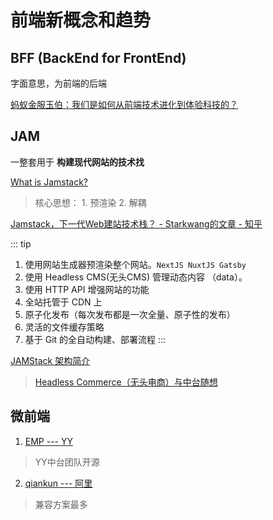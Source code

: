 # 前端新概念和趋势

## BFF (BackEnd for FrontEnd)

字面意思，为前端的后端

[蚂蚁金服玉伯：我们是如何从前端技术进化到体验科技的？](https://mp.weixin.qq.com/s/IYddaaw2ps1wR2VT1dZWPg)

## JAM

一整套用于 **构建现代网站的技术找**

[What is Jamstack?](https://jamstack.org/what-is-jamstack/)

> 核心思想： 1. 预渲染 2. 解耦

[Jamstack，下一代Web建站技术栈？ - Starkwang的文章 - 知乎](https://zhuanlan.zhihu.com/p/281085404)

::: tip
1. 使用网站生成器预渲染整个网站。`NextJS NuxtJS Gatsby`
2. 使用 Headless CMS(无头CMS) 管理动态内容 （data）。
3. 使用 HTTP API 增强网站的功能
4. 全站托管于 CDN 上
5. 原子化发布（每次发布都是一次全量、原子性的发布）
6. 灵活的文件缓存策略
7. 基于 Git 的全自动构建、部署流程
:::

[JAMStack 架构简介](https://www.jianshu.com/p/400762fe6c8d)

> [Headless Commerce（无头电商）与中台随想](https://blog.csdn.net/O2jW5joWV8OGMT7SKp/article/details/99781678)


## 微前端

1. [EMP --- YY](https://github.com/efoxTeam/emp)

> YY中台团队开源

2. [qiankun --- 阿里](https://github.com/umijs/qiankun)

> 兼容方案最多
